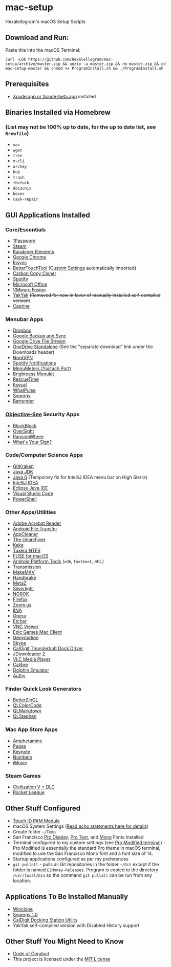 # mac-setup

Hexalellogram's macOS Setup Scripts

## Download and Run:
Paste this into the macOS Terminal:

`curl -LOk https://github.com/hexalellogram/mac-setup/archive/master.zip && unzip -a master.zip && rm master.zip && cd mac-setup-master && chmod +x ProgramInstall.sh && ./ProgramInstall.sh`

## Prerequisites
- [Xcode.app or Xcode-beta.app](https://developer.apple.com/download/) installed

## Binaries Installed via Homebrew 
### (List may not be 100% up to date, for the up to date list, see `Brewfile`)
- `mas`
- `wget`
- `tree`
- `m-cli`
- `archey`
- `hub`
- `trash`
- `thefuck`
- `dos2unix`
- `boxes`
- `cask-repair`

## GUI Applications Installed

### Core/Essentials
- [1Password](https://1password.com)
- [Steam](http://store.steampowered.com/about/)
- [Karabiner Elements](https://github.com/tekezo/Karabiner-Elements)
- [Google Chrome](https://www.google.com/chrome/browser/desktop/index.html)
- [Insync](https://www.insynchq.com)
- [BetterTouchTool](https://www.boastr.net) ([Custom Settings](https://github.com/hexalellogram/mac-setup/wiki/BTT-Shortcuts) automatically imported)
- [Carbon Copy Cloner](https://bombich.com)
- [Spotify](http://spotify.com)
- [Microsoft Office](https://www.office.com)
- [VMware Fusion](https://www.vmware.com/products/fusion.html)
- [YakYak](https://github.com/yakyak/yakyak) ~~(Removed for now in favor of manually installed self-compiled version)~~
- [Caprine](https://github.com/sindresorhus/caprine)

### Menubar Apps
- [Dropbox](https://www.dropbox.com/?landing=dbv2)
- [Google Backup and Sync](https://drive.google.com)
- [Google Drive File Stream](https://support.google.com/drive/answer/7329379?hl=en&authuser=7)
- [OneDrive Standalone](https://support.office.com/en-us/article/New-OneDrive-sync-client-release-notes-845dcf18-f921-435e-bf28-4e24b95e5fc0) (See the "separate download" link under the Downloads header)
- [NordVPN](https://nordvpn.com)
- [Spotify Notifications](https://spotify-notifications.citruspi.io)
- [MenuMeters (Yujitach Port)](https://member.ipmu.jp/yuji.tachikawa/MenuMetersElCapitan/)
- [Brightness Menulet](https://github.com/superduper/BrightnessMenulet)
- [RescueTime](https://www.rescuetime.com)
- [Itsycal](https://www.mowglii.com/itsycal/)
- [WhatPulse](https://whatpulse.org/)
- [Synergy](http://symless.com/)
- [Bartender](https://www.macbartender.com/)

### [Objective-See](https://objective-see.com/) Security Apps
- [BlockBlock](https://objective-see.com/products/blockblock.html)
- [OverSight](https://objective-see.com/products/oversight.html)
- [RansomWhere](https://objective-see.com/products/ransomwhere.html)
- [What's Your Sign?](https://objective-see.com/products/whatsyoursign.html)

### Code/Computer Science Apps
- [GitKraken](https://www.gitkraken.com)
- [Java JDK](http://www.oracle.com/technetwork/java/javase/downloads/jdk8-downloads-2133151.html)
- [Java 6](https://support.apple.com/kb/DL1572) (Temporary fix for IntelliJ IDEA menu bar on High Sierra)
- [IntelliJ IDEA](https://www.jetbrains.com/idea/)
- [Eclipse Java IDE](http://www.eclipse.org)
- [Visual Studio Code](https://code.visualstudio.com)
- [PowerShell](https://github.com/PowerShell/PowerShell)

### Other Apps/Utilities
- [Adobe Acrobat Reader](https://get.adobe.com/reader/)
- [Android File Transfer](https://www.android.com/filetransfer/?linkid=14270770)
- [AppCleaner](http://freemacsoft.net/appcleaner/)
- [The Unarchiver](https://theunarchiver.com)
- [Keka](http://www.kekaosx.com/en/)
- [Tuxera NTFS](http://www.tuxera.com/products/tuxera-ntfs-for-mac/)
- [FUSE for macOS](https://osxfuse.github.io)
- [Android Platform Tools](https://developer.android.com/studio/releases/platform-tools.html) (`adb`, `fastboot`, etc.)
- [Transmission](https://transmissionbt.com)
- [MakeMKV](https://www.makemkv.com)
- [Handbrake](https://handbrake.fr)
- [MetaZ](https://griff.github.io/metaz/)
- [Silverlight](https://www.microsoft.com/silverlight/)
- [NGROK](https://ngrok.com)
- [Firefox](https://www.mozilla.org/en-US/firefox/?utm_medium=referral&utm_source=firefox-com)
- [Zoom.us](https://www.zoom.us/)
- [IINA](https://lhc70000.github.io/iina/)
- [Opera](https://www.opera.com/computer)
- [Etcher](https://etcher.io/)
- [VNC Viewer](https://www.realvnc.com/en/connect/download/viewer/)
- [Epic Games Mac Client](https://www.epicgames.com/unrealtournament/download)
- [Genymotion](https://www.genymotion.com/download/)
- [Skype](https://www.skype.com/en/get-skype/)
- [CalDigit Thunderbolt Dock Driver](http://www.caldigit.com/support.asp)
- [JDownloader 2](http://jdownloader.org/jdownloader2)
- [VLC Media Player](https://www.videolan.org/vlc/index.html)
- [Calibre](https://calibre-ebook.com/)
- [Dolphin Emulator](https://dolphin-emu.org/)
- [Authy](https://authy.com/)

### Finder Quick Look Generators
- [BetterZipQL](https://macitbetter.com/BetterZip-Quick-Look-Generator/)
- [QLColorCode](https://github.com/n8gray/QLColorCode)
- [QLMarkdown](https://github.com/toland/qlmarkdown/)
- [QLStephen](https://github.com/whomwah/qlstephen)

### Mac App Store Apps
- [Amphetamine](https://itunes.apple.com/us/app/amphetamine/id937984704?mt=12)
- [Pages](https://www.apple.com/pages/)
- [Keynote](https://www.apple.com/keynote/)
- [Numbers](https://www.apple.com/numbers/)
- [iMovie](https://www.apple.com/imovie/)


### Steam Games
- [Civilization V + DLC](http://www.civilization5.com)
- [Rocket League](https://www.rocketleague.com)


## Other Stuff Configured
- [Touch ID PAM Module](https://github.com/hamzasood/pam_touchid)
- macOS System Settings ([Read echo statements here for details](https://github.com/hexalellogram/mac-setup/blob/master/SystemSettings.sh))
- Create folder `~/Temp`
- San Francisco [Pro Display](https://developer.apple.com/fonts/), [Pro Text](https://developer.apple.com/fonts/), and [Mono](https://simonfredsted.com/1438) Fonts Installed
- Terminal configured to my custom settings (see [Pro Modified.terminal](https://github.com/hexalellogram/mac-setup/blob/master/ProModified.terminal)) - Pro Modified is essentially the standard Pro theme in macOS terminal, modified to use the San Francisco Mono font and a font size of 14.
- Startup applications configured as per my preferences
- `git pullall` - pulls all Git repositories in the folder `~/Git` except if the folder is named `EZMoney-Releases`. Program is copied to the directory `/usr/local/bin` so the command `git pullall` can be run from any location.

## Applications To Be Installed Manually
- [Winclone](https://twocanoes.com/products/mac/winclone/)
- [Synergy 1.0](https://symless.com/synergy)
- [CalDigit Docking Station Utility](http://www.caldigit.com/support.asp)
- YakYak self-compiled version with Disabled History support

## Other Stuff You Might Need to Know
- [Code of Conduct](https://github.com/hexalellogram/mac-setup/blob/master/CODE_OF_CONDUCT.md)
- This project is licensed under the [MIT License](https://github.com/hexalellogram/mac-setup/blob/master/LICENSE)
